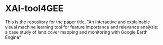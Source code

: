 # XAI-tool4GEE
This is the repository for the paper title, "An interactive and explainable visual machine learning tool for feature importance and relevance analysis: a case study of land cover mapping and monitoring with Google Earth Engine"
